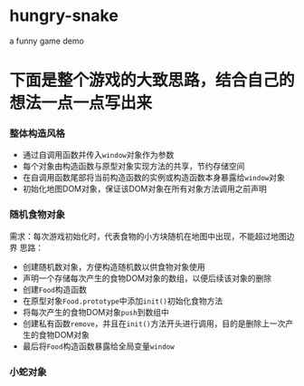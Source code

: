 # hungry-snake
a funny game demo
# 下面是整个游戏的大致思路，结合自己的想法一点一点写出来

### 整体构造风格
- 通过自调用函数并传入`window`对象作为参数
- 每个对象由构造函数与原型对象实现方法的共享，节约存储空间
- 在自调用函数尾部将当前构造函数的实例或构造函数本身暴露给`window`对象
- 初始化地图DOM对象，保证该DOM对象在所有对象方法调用之前声明

### 随机食物对象
需求：每次游戏初始化时，代表食物的小方块随机在地图中出现，不能超过地图边界
思路：
- 创建随机数对象，方便构造随机数以供食物对象使用
- 声明一个存储每次产生的食物DOM对象的数组，以便后续该对象的删除
- 创建`Food`构造函数
- 在原型对象`Food.prototype`中添加`init()`初始化食物方法
- 将每次产生的食物DOM对象`push`到数组中
- 创建私有函数`remove`，并且在`init()`方法开头进行调用，目的是删除上一次产生的食物DOM对象
- 最后将`Food`构造函数暴露给全局变量`window`

### 小蛇对象

